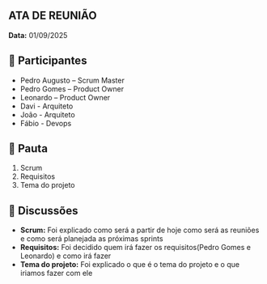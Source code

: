 ATA DE REUNIÃO
-

**Data:** 01/09/2025

:raising_hand:  Participantes
-

- Pedro Augusto – Scrum Master  
- Pedro Gomes – Product Owner  
- Leonardo – Product Owner
- Davi - Arquiteto
- João - Arquiteto
- Fábio - Devops  

:mag_right:  Pauta
-

1. Scrum
2. Requisitos  
3. Tema do projeto

:speech_balloon: Discussões
-

- **Scrum:** Foi explicado como será a partir de hoje como será as reuniões e como será planejada as próximas sprints
- **Requisitos:** Foi decidido quem irá fazer os requisitos(Pedro Gomes e Leonardo) e como irá fazer  
- **Tema do projeto:** Foi explicado o que é o tema do projeto e o que iriamos fazer com ele